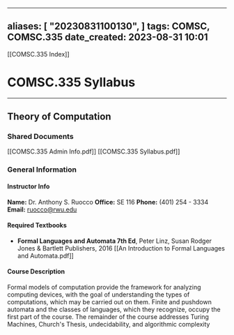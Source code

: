 
---
aliases: [ "20230831100130",  ]
tags: COMSC, COMSC.335
date_created: 2023-08-31 10:01
---
[[COMSC.335 Index]]
# COMSC.335 Syllabus
---
## Theory of Computation
### Shared Documents
[[COMSC.335 Admin Info.pdf]]
[[COMSC.335 Syllabus.pdf]]
### General Information
#### Instructor Info
**Name:** Dr. Anthony S. Ruocco
**Office:** SE 116
**Phone:** (401) 254 - 3334
**Email:** ruocco@rwu.edu
#### Required Textbooks
- **Formal Languages and Automata 7th Ed**, Peter Linz, Susan Rodger Jones & Bartlett Publishers, 2016
[[An Introduction to Formal Languages and Automata.pdf]]
#### Course Description
Formal models of computation provide the framework for analyzing computing devices, with the goal of understanding the types of computations, which may be carried out on them. Finite and pushdown automata and the classes of languages, which they recognize, occupy the first part of the course. The remainder of the course addresses Turing Machines, Church's Thesis, undecidability, and algorithmic complexity